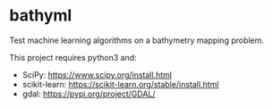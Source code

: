 # bathyml
Test machine learning algorithms on a bathymetry mapping problem.

This project requires python3 and:

 * SciPy: https://www.scipy.org/install.html 
 * scikit-learn: https://scikit-learn.org/stable/install.html
 * gdal:  https://pypi.org/project/GDAL/




